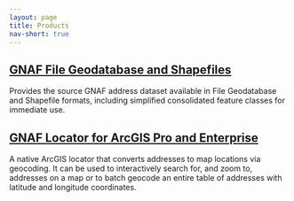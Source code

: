 ```yaml
---
layout: page
title: Products
nav-short: true
---
```

## [GNAF File Geodatabase and Shapefiles](https://www.mosaicgeospatial.com/gnaf_fgdb_shapefile)
Provides the source GNAF address dataset available in File Geodatabase and Shapefile formats, including simplified consolidated feature classes for immediate use.

## [GNAF Locator for ArcGIS Pro and Enterprise](https://www.mosaicgeospatial.com/gnaf_locator)
A native ArcGIS locator that converts addresses to map locations via geocoding. It can be used to interactively search for, and zoom to, addresses on a map or to batch geocode an entire table of addresses with latitude and longitude coordinates.

